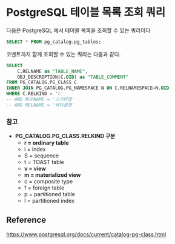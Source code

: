 # PostgreSQL 테이블 목록 조회 쿼리

다음은 PostgreSQL 에서 테이블 목록을 조회할 수 있는 쿼리이다

```sql
SELECT * FROM pg_catalog.pg_tables;
```

코멘트까지 함께 조회할 수 있는 쿼리는 다음과 같다.

```sql
SELECT 
	C.RELNAME as "TABLE_NAME", 
	OBJ_DESCRIPTION(C.OID) as "TABLE_COMMENT"
FROM PG_CATALOG.PG_CLASS C 
INNER JOIN PG_CATALOG.PG_NAMESPACE N ON C.RELNAMESPACE=N.OID 
WHERE C.RELKIND = 'r'
-- AND NSPNAME = '스키마명'
-- AND RELNAME = '테이블명'
```

### 참고
- **PG_CATALOG.PG_CLASS.RELKIND 구분**
  - **r = ordinary table** 
  - i = index 
  - S = sequence 
  - t = TOAST table 
  - **v = view**
  - **m = materialized view**
  - c = composite type 
  - f = foreign table 
  - p = partitioned table 
  - I = partitioned index

## Reference

https://www.postgresql.org/docs/current/catalog-pg-class.html